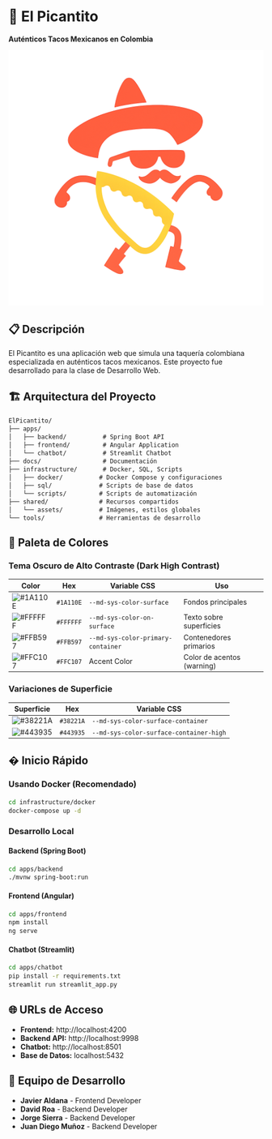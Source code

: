 # 🌮 El Picantito
**Auténticos Tacos Mexicanos en Colombia**

![El Picantito Logo](shared/assets/images/LogoMinimalist.png)

## 📋 Descripción
El Picantito es una aplicación web que simula una taquería colombiana especializada en auténticos tacos mexicanos. Este proyecto fue desarrollado para la clase de Desarrollo Web.

## 🏗️ Arquitectura del Proyecto

```
ElPicantito/
├── apps/
│   ├── backend/          # Spring Boot API
│   ├── frontend/         # Angular Application
│   └── chatbot/          # Streamlit Chatbot
├── docs/                 # Documentación
├── infrastructure/       # Docker, SQL, Scripts
│   ├── docker/          # Docker Compose y configuraciones
│   ├── sql/             # Scripts de base de datos
│   └── scripts/         # Scripts de automatización
├── shared/              # Recursos compartidos
│   └── assets/          # Imágenes, estilos globales
└── tools/               # Herramientas de desarrollo
```

## 🎨 Paleta de Colores

### Tema Oscuro de Alto Contraste (Dark High Contrast)

| Color | Hex | Variable CSS | Uso |
|-------|-----|--------------|-----|
| ![#1A110E](https://www.colorhexa.com/1a110e.png) | `#1A110E` | `--md-sys-color-surface` | Fondos principales |
| ![#FFFFFF](https://www.colorhexa.com/ffffff.png) | `#FFFFFF` | `--md-sys-color-on-surface` | Texto sobre superficies |
| ![#FFB597](https://www.colorhexa.com/ffb597.png) | `#FFB597` | `--md-sys-color-primary-container` | Contenedores primarios |
| ![#FFC107](https://www.colorhexa.com/ffc107.png) | `#FFC107` | Accent Color | Color de acentos (warning) |

### Variaciones de Superficie
| Superficie | Hex | Variable CSS |
|------------|-----|--------------|
| ![#38221A](https://www.colorhexa.com/38221a.png) | `#38221A` | `--md-sys-color-surface-container` |
| ![#443935](https://www.colorhexa.com/443935.png) | `#443935` | `--md-sys-color-surface-container-high` |

## � Inicio Rápido

### Usando Docker (Recomendado)
```bash
cd infrastructure/docker
docker-compose up -d
```

### Desarrollo Local

#### Backend (Spring Boot)
```bash
cd apps/backend
./mvnw spring-boot:run
```

#### Frontend (Angular)
```bash
cd apps/frontend
npm install
ng serve
```

#### Chatbot (Streamlit)
```bash
cd apps/chatbot
pip install -r requirements.txt
streamlit run streamlit_app.py
```

## 🌐 URLs de Acceso
- **Frontend:** http://localhost:4200
- **Backend API:** http://localhost:9998
- **Chatbot:** http://localhost:8501
- **Base de Datos:** localhost:5432
## 👥 Equipo de Desarrollo

- **Javier Aldana** - Frontend Developer
- **David Roa** - Backend Developer 
- **Jorge Sierra** - Backend Developer 
- **Juan Diego Muñoz** - Backend Developer 


